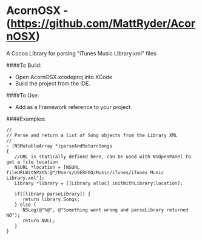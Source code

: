 # AcornOSX - (https://github.com/MattRyder/AcornOSX)
A Cocoa Library for parsing "iTunes Music Library.xml" files

####To Build:
- Open AcornOSX.xcodeproj into XCode
- Build the project from the IDE.


####To Use:
- Add as a Framework reference to your project

####Examples:
    
    //
    // Parse and return a list of Song objects from the Library XML
    //
    - (NSMutableArray *)parseAndReturnSongs
    {
       //URL is statically defined here, can be used with NSOpenPanel to get a file location
       NSURL *location = [NSURL fileURLWithPath:@"/Users/USERFOO/Music/iTunes/iTunes Music Library.xml"];
       Library *library = [[Library alloc] initWithLibrary:location];
       
       if([library parseLibrary]) {
          return library.Songs; 
       } else {
          NSLog(@"%@", @"Something went wrong and parseLibrary returned NO");
          return NULL;
       }
    }